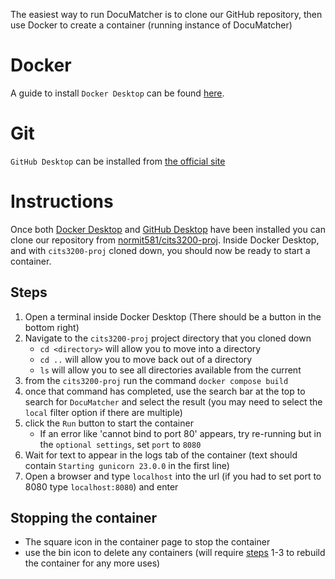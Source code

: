 The easiest way to run DocuMatcher is to clone our GitHub repository, then use Docker to create a container (running instance of DocuMatcher)

# Docker
A guide to install `Docker Desktop` can be found [here](https://docs.docker.com/desktop/install/windows-install/).

# Git
`GitHub Desktop` can be installed from [the official site](https://desktop.github.com/download/)

# Instructions
Once both [Docker Desktop](#Docker) and [GitHub Desktop](#Git) have been installed you can clone our repository from [normit581/cits3200-proj](https://github.com/normit581/cits3200-proj).
Inside Docker Desktop, and with `cits3200-proj` cloned down, you should now be ready to start a container.

## Steps
1. Open a terminal inside Docker Desktop (There should be a button in the bottom right)
2. Navigate to the `cits3200-proj` project directory that you cloned down
    - `cd <directory>` will allow you to move into a directory
    - `cd ..` will allow you to move back out of a directory
    - `ls` will allow you to see all directories available from the current
3. from the `cits3200-proj` run the command `docker compose build`
4. once that command has completed, use the search bar at the top to search for `DocuMatcher` and select the result (you may need to select the `local` filter option if there are multiple)
5. click the `Run` button to start the container
    - If an error like 'cannot bind to port 80' appears, try re-running but in the `optional settings`, set `port` to `8080`
6. Wait for text to appear in the logs tab of the container (text should contain `Starting gunicorn 23.0.0` in the first line)
7. Open a browser and type `localhost` into the url (if you had to set port to 8080 type `localhost:8080`) and enter

## Stopping the container
- The square icon in the container page to stop the container
- use the bin icon to delete any containers (will require [steps](##Steps) 1-3 to rebuild the container for any more uses)
